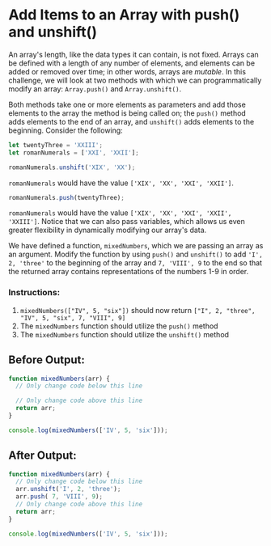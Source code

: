 # Add Items to an Array with push() and unshift()

An array's length, like the data types it can contain, is not fixed. Arrays can be defined with a length of any number of elements, and elements can be added or removed over time; in other words, arrays are _mutable_. In this challenge, we will look at two methods with which we can programmatically modify an array: `Array.push()` and `Array.unshift()`.

Both methods take one or more elements as parameters and add those elements to the array the method is being called on; the `push()` method adds elements to the end of an array, and `unshift()` adds elements to the beginning. Consider the following:

```javascript
let twentyThree = 'XXIII';
let romanNumerals = ['XXI', 'XXII'];

romanNumerals.unshift('XIX', 'XX');
```

`romanNumerals` would have the value `['XIX', 'XX', 'XXI', 'XXII']`.

```javascript
romanNumerals.push(twentyThree);
```

`romanNumerals` would have the value `['XIX', 'XX', 'XXI', 'XXII', 'XXIII']`. Notice that we can also pass variables, which allows us even greater flexibility in dynamically modifying our array's data.

We have defined a function, `mixedNumbers`, which we are passing an array as an argument. Modify the function by using `push()` and `unshift()` to add `'I', 2, 'three'` to the beginning of the array and `7, 'VIII', 9` to the end so that the returned array contains representations of the numbers 1-9 in order.

### Instructions:
1. `mixedNumbers(["IV", 5, "six"])` should now return `["I", 2, "three", "IV", 5, "six", 7, "VIII", 9]`
2. The `mixedNumbers` function should utilize the `push()` method
3. The `mixedNumbers` function should utilize the `unshift()` method

## Before Output:
```javascript
function mixedNumbers(arr) {
  // Only change code below this line

  // Only change code above this line
  return arr;
}

console.log(mixedNumbers(['IV', 5, 'six']));
```

## After Output:
```javascript
function mixedNumbers(arr) {
  // Only change code below this line
  arr.unshift('I', 2, 'three');
  arr.push( 7, 'VIII', 9);
  // Only change code above this line
  return arr;
}

console.log(mixedNumbers(['IV', 5, 'six']));
```